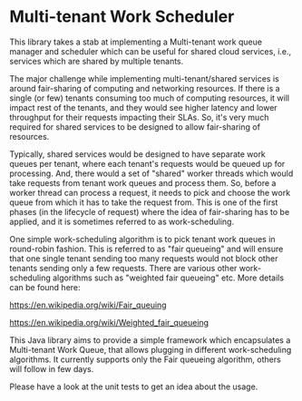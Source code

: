 # Multi-tenant Work Scheduler

This library takes a stab at implementing a Multi-tenant work queue manager and scheduler which can be useful for shared cloud services, i.e., services which are shared by multiple tenants.

The major challenge while implementing multi-tenant/shared services is around fair-sharing of computing and networking resources. If there is a single (or few) tenants consuming too much of computing resources, it will impact rest of the tenants, and they would see higher latency and lower throughput for their requests impacting their SLAs. So, it's very much required for shared services to be designed to allow fair-sharing of resources.

Typically, shared services would be designed to have separate work queues per tenant, where each tenant's requests would be queued up for processing. And, there would a set of "shared" worker threads which would take requests from tenant work queues and process them. So, before a worker thread can process a request, it needs to pick and choose the work queue from which it has to take the request from. This is one of the first phases (in the lifecycle of request) where the idea of fair-sharing has to be applied, and it is sometimes referred to as work-scheduling.

One simple work-scheduling algorithm is to pick tenant work queues in round-robin fashion. This is referred to as "fair queueing" and will ensure that one single tenant sending too many requests would not block other tenants sending only a few requests. There are various other work-scheduling algorithms such as "weighted fair queueing" etc. More details can be found here:

https://en.wikipedia.org/wiki/Fair_queuing

https://en.wikipedia.org/wiki/Weighted_fair_queueing


This Java library aims to provide a simple framework which encapsulates a Multi-tenant Work Queue, that allows plugging in different work-scheduling algorithms. It currently supports only the Fair queueing algorithm, others will follow in few days.

Please have a look at the unit tests to get an idea about the usage.
